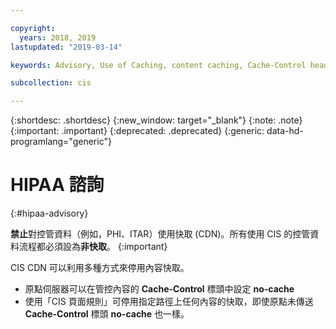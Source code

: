 ```yaml
---

copyright:
  years: 2018, 2019
lastupdated: "2019-03-14"

keywords: Advisory, Use of Caching, content caching, Cache-Control header

subcollection: cis

---
```


{:shortdesc: .shortdesc}
{:new_window: target="_blank"}
{:note: .note}
{:important: .important}
{:deprecated: .deprecated}
{:generic: data-hd-programlang="generic"}

# HIPAA 諮詢
{:#hipaa-advisory}

**禁止**對控管資料（例如，PHI、ITAR）使用快取 (CDN)。所有使用 CIS 的控管資料流程都必須設為**非快取**。
{:important}

CIS CDN 可以利用多種方式來停用內容快取。 
- 原點伺服器可以在管控內容的 **Cache-Control** 標頭中設定 **no-cache**
- 使用「CIS 頁面規則」可停用指定路徑上任何內容的快取，即使原點未傳送 **Cache-Control** 標頭 **no-cache** 也一樣。 
